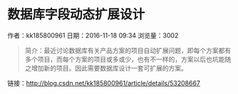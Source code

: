 # 数据库字段动态扩展设计
作者：kk185800961
日期：2016-11-18 09:34
浏览量：3002
> 简介：最近讨论数据库有关产品方案的项目自动扩展问题，即每个方案都有多个项目，而每个方案的项目或多或少，也有不一样的，方案以后也坑能随之增加新的项目。因此需要数据库设计一套可扩展的方案。

 链接：http://blog.csdn.net/kk185800961/article/details/53208667
